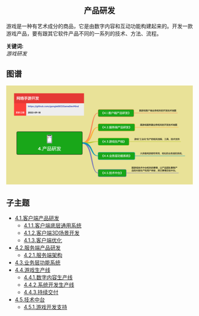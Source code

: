 <h2 align="center">产品研发</h2>
<p>
游戏是一种有艺术成分的商品，它是由数字内容和互动功能构建起来的。开发一款游戏产品，要有跟其它软件产品不同的一系列的技术、方法、流程。
</p>

**关键词:**<br/> 
*游戏研发*

## 图谱
![图片加载中...](../exports/4.产品研发.png?raw=true)

## 子主题
* [4.1.客户端产品研发](mds/4.1.客户端产品研发.md)
    * [4.1.1.客户端底层通用系统](mds/4.1.1.客户端底层通用系统.md)
    * [4.1.2.客户端3D场景开发](mds/4.1.2.客户端3D场景开发.md)
    * [4.1.3.客户端优化](mds/4.1.3.客户端优化.md)
* [4.2.服务端产品研发](mds/4.2.服务端产品研发.md)
    * [4.2.1.服务端架构](mds/4.2.1.服务端架构.md)
* [4.3.业务层功能系统](mds/4.3.业务层功能系统.md)
* [4.4.游戏生产线](mds/4.4.游戏生产线.md)
    * [4.4.1.数字内容生产线](mds/4.4.1.数字内容生产线.md)
    * [4.4.2.系统开发生产线](mds/4.4.2.系统开发生产线.md)
    * [4.4.3.持续交付](mds/4.4.3.持续交付.md)
* [4.5.技术中台](mds/4.5.技术中台.md)
    * [4.5.1.游戏开发支持](mds/4.5.1.游戏开发支持.md)
